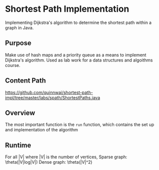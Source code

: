 # Shortest Path Implementation
Implementing Dijkstra's algorithm to determine the shortest path within a graph in Java.

## Purpose
Make use of hash maps and a priority queue as a means to implement Dijkstra's algorithm. Used as lab work for a data structures and algoithms course.

## Content Path
https://github.com/quinnwai/shortest-path-impl/tree/master/labs/spath/ShortestPaths.java

## Overview
The most important function is the `run` function, which contains the set up and implementation of the algorithm

## Runtime
For all |V| where |V| is the number of vertices,
Sparse graph: \theta(|V|log|V|)
Dense graph: \theta(|V|^2)
